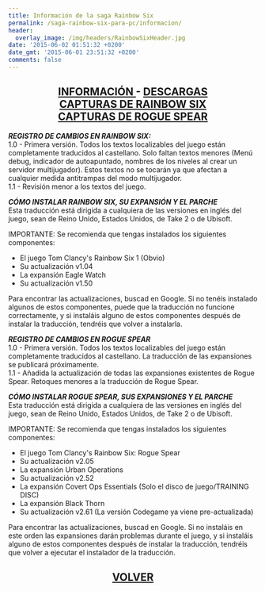 ```yaml
---
title: Información de la saga Rainbow Six
permalink: /saga-rainbow-six-para-pc/informacion/
header:
  overlay_image: /img/headers/RainbowSixHeader.jpg
date: '2015-06-02 01:51:32 +0200'
date_gmt: '2015-06-01 23:51:32 +0200'
comments: false
---
```

<h2 style="text-align: center;"><strong><a href="/saga-rainbow-six-para-pc/informacion/">INFORMACIÓN </a>- <a href="/saga-rainbow-six-para-pc/descargar/">DESCARGAS</a><br>
<a href="/saga-rainbow-six-para-pc/capturasr6/">CAPTURAS DE RAINBOW SIX</a><br>
<a href="/saga-rainbow-six-para-pc/capturasrogue/">CAPTURAS DE ROGUE SPEAR</a></strong></h2>

_**REGISTRO DE CAMBIOS EN RAINBOW SIX:**_  
1.0 - Primera versión. Todos los textos localizables del juego están completamente 
traducidos al castellano. Solo faltan textos menores (Menú debug, indicador de 
autoapuntado, nombres de los niveles al crear un servidor multijugador). Estos 
textos no se tocarán ya que afectan a cualquier medida antitrampas del modo 
multijugador.  
1.1 - Revisión menor a los textos del juego.

_**CÓMO INSTALAR RAINBOW SIX, SU EXPANSIÓN Y EL PARCHE**_  
Esta traducción está dirigida a cualquiera de las versiones en inglés del juego, 
sean de Reino Unido, Estados Unidos, de Take 2 o de Ubisoft.

IMPORTANTE: Se recomienda que tengas instalados los siguientes componentes:
- El juego Tom Clancy's Rainbow Six 1 (Obvio)
- Su actualización v1.04
- La expansión Eagle Watch
- Su actualización v1.50

Para encontrar las actualizaciones, buscad en Google. Si no tenéis instalado
algunos de estos componentes, puede que la traducción no funcione
correctamente, y si instaláis alguno de estos componentes después de instalar
la traducción, tendréis que volver a instalarla.

_**REGISTRO DE CAMBIOS EN ROGUE SPEAR**_  
1.0 - Primera versión. Todos los textos localizables del juego están completamente 
traducidos al castellano. La traducción de las expansiones se publicará próximamente.  
1.1 - Añadida la actualización de todas las expansiones existentes de Rogue Spear. 
Retoques menores a la traducción de Rogue Spear.

_**CÓMO INSTALAR ROGUE SPEAR, SUS EXPANSIONES Y EL PARCHE**_  
Esta traducción está dirigida a cualquiera de las versiones en inglés del
juego, sean de Reino Unido, Estados Unidos, de Take 2 o de Ubisoft.

IMPORTANTE: Se recomienda que tengas instalados los siguientes componentes:
- El juego Tom Clancy's Rainbow Six: Rogue Spear
- Su actualización v2.05
- La expansión Urban Operations
- Su actualización v2.52
- La expansión Covert Ops Essentials (Solo el disco de juego/TRAINING DISC)
- La expansión Black Thorn
- Su actualización v2.61 (La versión Codegame ya viene pre-actualizada)

Para encontrar las actualizaciones, buscad en Google. Si no instaláis en 
este orden las expansiones darán problemas durante el juego, y si instaláis 
alguno de estos componentes después de instalar la traducción, tendréis que 
volver a ejecutar el instalador de la traducción.

<h2 style="text-align: center;"><a href="/saga-rainbow-six-para-pc/"><strong>VOLVER</strong></a></h2>


